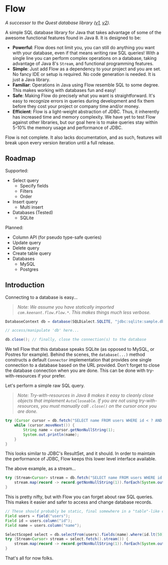 # Flow

_A successor to the Quest database library ([v1](https://github.com/thekeenant/quest), 
[v2](https://github.com/thekeenant/quest-v2))._

A simple SQL database library for Java that takes advantage of some of the awesome
functional features found in Java 8. It is designed to be:

* **Powerful**: Flow does not limit you, you can still do anything you want with your database,
  even if that means writing raw SQL queries! With a single line you can perform complex operations 
  on a database, taking advantage of Java 8's `Stream`, and functional programming features.
* **Simple**: Just add Flow as a dependency to your project and you are set. No fancy IDE
  or setup is required. No code generation is needed. It is just a Java library.
* **Familiar**: Operations in Java using Flow resemble SQL to some degree. This makes working with
  databases fun and easy!
* **Safe**: Making Flow do precisely what you want is straightforward. It's easy to recognize errors
  in queries during development and fix them before they cost your project or company time and/or money.
* **Efficient**: Flow is a light-weight abstraction of JDBC. Thus, it inherently has increased time
  and memory complexity. We have yet to test Flow against other libraries, but our goal here is 
  to make queries stay within 5-10% the memory usage and performance of JDBC.

Flow is not complete. It also lacks documentation, and as such, features will break upon every 
version iteration until a full release.

## Roadmap

Supported:

* Select query
    * Specify fields
    * Filters
    * Order
* Insert query
    * Multi insert
* Databases (Tested)
    * SQLite

Planned:
* Column API (for pseudo type-safe queries)
* Update query
* Delete query
* Create table query
* Databases
    * MySQL
    * Postgres

## Introduction

Connecting to a database is easy...

> _Note: We assume you have statically imported `com.keenant.flow.Flow.*`.
> This makes things much less verbose._

```java
DatabaseContext db = database(SQLDialect.SQLITE, "jdbc:sqlite:sample.db")

// access/manipulate 'db' here...

db.close(); // finally, close the connection(s) to the database
```

We tell Flow that this database speaks SQLite (as opposed to MySQL, or Postres for example).
Behind the scenes, the `database(...)` method constructs a default `Connector` implementation
that provides one single connection to a database based on the URL provided. Don't forget to 
close the database connection when you are done. This can be done with try-with-resources if
your prefer.

Let's perform a simple raw SQL query.

> _Note: Try-with-resources in Java 8 makes it easy to cleanly close objects that implement `AutoCloseable`.
> If you are not using try-with-resources, you must manually call `.close()` on the cursor once you are done._

```java
try (Cursor cursor = db.fetch("SELECT name FROM users WHERE id < ? AND name = ?", 10, "Jonathan")) {
    while (cursor.moveNext()) {
        String name = cursor.getNonNullString(1);
        System.out.println(name);
    }
}
```

This looks similar to JDBC's ResultSet, and it should. In order to maintain the performance of JDBC,
Flow keeps this lower level interface available.

The above example, as a stream...

```java
try (Stream<Cursor> stream = db.fetch("SELECT name FROM users WHERE id < ? AND name = ?", 10, "Jonathan").stream()) {
    stream.map(record -> record.getNonNullString(1)).forEach(System.out::println);
}
```

This is pretty nifty, but with Flow you can forget about raw SQL queries. This makes it easier and safer
to access and change database records.

```java
// These should probably be static, final somewhere in a "table"-like class.
Field users = field("users");
Field id = users.column("id");
Field name = users.column("name");

SelectScoped select = db.selectFrom(users).fields(name).where(id.lt(50).and(name.eq("Jonathan")));
try (Stream<Cursor> stream = select.fetch().stream()) {
    stream.map(record -> record.getNonNullString(1)).forEach(System.out::println);
}
```

That's all for now folks.